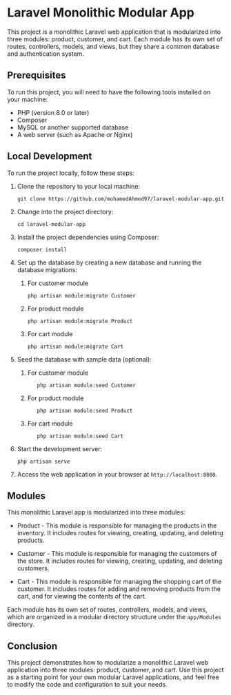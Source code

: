 # Laravel Monolithic Modular App

This project is a monolithic Laravel web application that is modularized into three modules: product, customer, and cart. Each module has its own set of routes, controllers, models, and views, but they share a common database and authentication system.

## Prerequisites

To run this project, you will need to have the following tools installed on your machine:

- PHP (version 8.0 or later)
- Composer
- MySQL or another supported database
- A web server (such as Apache or Nginx)

## Local Development

To run the project locally, follow these steps:

1. Clone the repository to your local machine:

   `````
   git clone https://github.com/mohamedAhmed97/laravel-modular-app.git
   `````

2. Change into the project directory:

   ````
   cd laravel-modular-app
   ````

3. Install the project dependencies using Composer:

   ````
   composer install
   ````

4. Set up the database by creating a new database and running the database migrations:
    1. For customer module 
        ````
        php artisan module:migrate Customer
        ````
    2. For product module
        ````
        php artisan module:migrate Product
        ````
    3. For cart module
        ````
        php artisan module:migrate Cart
        ````

5. Seed the database with sample data (optional):
    1. For customer module 
        ````
           php artisan module:seed Customer
        ````
    2. For product module
        ````
           php artisan module:seed Product
        ````
    3. For cart module
        ````
           php artisan module:seed Cart
        ````

6. Start the development server:

   ````
   php artisan serve
   ````

7. Access the web application in your browser at `http://localhost:8000`.

## Modules

This monolithic Laravel app is modularized into three modules:

- Product - This module is responsible for managing the products in the inventory. It includes routes for viewing, creating, updating, and deleting products.

- Customer - This module is responsible for managing the customers of the store. It includes routes for viewing, creating, updating, and deleting customers.

- Cart - This module is responsible for managing the shopping cart of the customer. It includes routes for adding and removing products from the cart, and for viewing the contents of the cart.

Each module has its own set of routes, controllers, models, and views, which are organized in a modular directory structure under the `app/Modules` directory.

## Conclusion

This project demonstrates how to modularize a monolithic Laravel web application into three modules: product, customer, and cart. Use this project as a starting point for your own modular Laravel applications, and feel free to modify the code and configuration to suit your needs.